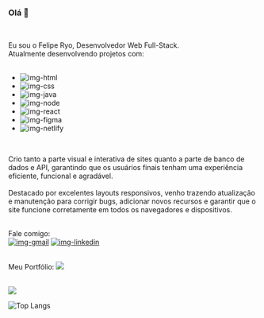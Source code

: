 ### Olá 👋
<br>

Eu sou o Felipe Ryo, Desenvolvedor Web Full-Stack. <br>
Atualmente desenvolvendo projetos com:
<br>
<br>
 - <img  src="https://img.shields.io/badge/HTML5-E34F26?style=for-the-badge&logo=html5&logoColor=white" alt="img-html" />
 - <img  src="https://img.shields.io/badge/CSS3-1572B6?style=for-the-badge&logo=css3&logoColor=white" alt="img-css" />
 - <img  src="https://img.shields.io/badge/JavaScript-F7DF1E?style=for-the-badge&logo=javascript&logoColor=black" alt="img-java" />
 - <img  src="https://img.shields.io/badge/Node.js-43853D?style=for-the-badge&logo=node.js&logoColor=white" alt="img-node" />
 - <img  src="https://img.shields.io/badge/React-20232A?style=for-the-badge&logo=react&logoColor=61DAFB" alt="img-react" />
 - <img  src="https://img.shields.io/badge/Figma-F24E1E?style=for-the-badge&logo=figma&logoColor=white" alt="img-figma" />
 - <img  src="https://img.shields.io/badge/Netlify-00C7B7?style=for-the-badge&logo=netlify&logoColor=white" alt="img-netlify" />
 <br>
<p>Crio tanto a parte visual e interativa de sites quanto a parte de banco de dados e API, garantindo que os usuários finais tenham uma experiência eficiente, funcional e agradável.
 <br><br>Destacado por excelentes layouts responsivos, venho trazendo atualização e manutenção para corrigir bugs, adicionar novos recursos e garantir que o site funcione corretamente em todos os navegadores e dispositivos. </p>
<br>
Fale comigo:
<br>
<a href="mailto:ryofeliperyo@gmail.com" target="_blank"> <img src="https://img.shields.io/badge/Gmail-D14836?style=for-the-badge&logo=gmail&logoColor=white" alt="img-gmail" /></a>
<a href="https://www.linkedin.com/in/feliperyo/" target="_blank"> <img src="https://img.shields.io/badge/LinkedIn-0077B5?style=for-the-badge&logo=linkedin&logoColor=white" alt="img-linkedin"/></a>
<br>
<br>
<p>Meu Portfólio:   <a href="https://feliperyo.github.io/first-portfolio/" target="_blank"><img src="https://img.shields.io/website-up-down-green-red/http/cv.lbesson.qc.to.svg"></a></p>
<br>
<picture>
  <source
    srcset="https://github-readme-stats.vercel.app/api?username=feliperyo&show_icons=true&theme=dark"
    media="(prefers-color-scheme: dark)"
  />
  <source
    srcset="https://github-readme-stats.vercel.app/api?username=feliperyo&show_icons=true"
    media="(prefers-color-scheme: light), (prefers-color-scheme: no-preference)"
  />
  <img src="https://github-readme-stats.vercel.app/api?username=feliperyo&show_icons=true" />
</picture>

 ![Top Langs](https://github-readme-stats.vercel.app/api/top-langs/?username=feliperyo&theme=dark)
